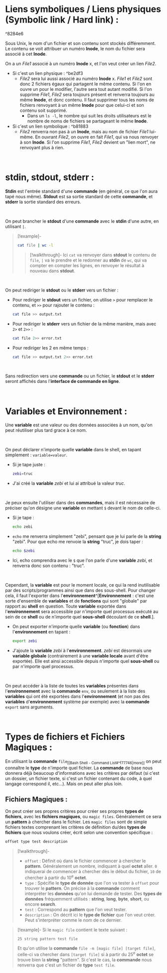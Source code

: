 
# Liens symboliques / Liens physiques (Symbolic link / Hard link) :

^8284e6

Sous Unix, le nom d'un fichier et son contenu sont stockés différemment. Le contenu se voit attribuer un numéro **Inode**, le nom du fichier sera associé à cet **Inode**.

On a un _File1_ associé à un numéro **Inode** x, et l'on veut créer un lien _File2_.
- Si c'est un lien physique : ^be2df3
	- _File2_ sera lui aussi associé au numéro **Inode** x. _File1_ et _File2_ sont donc 2 fichiers égaux qui partagent le même contenu. Si l'on en ouvre un pour le modifier, l'autre sera tout autant modifié. Si l'on supprime _File1_, _File2_ sera toujours présent et renverra toujours au même **Inode**, et donc contenu. Il faut supprimer tous les noms de fichiers renvoyant à un même **Inode** pour que celui-ci et son contenu soit supprimé.
		- Dans un `ls -l`, le nombre qui suit les droits utilisateurs est le nombre de noms de fichiers se partageant le même **Inode**.
- Si c'est un lien symbolique : ^b81883
	- _File2_ renverra non pas à un **Inode**, mais au nom de fichier _File1_ lui-même. En ouvrant _File2_, on ouvre en fait _File1_, qui va nous renvoyer à son **Inode**. Si l'on supprime _File1_, _File2_ devient un "lien mort", ne renvoyant plus à rien.

<br>

# stdin, stdout, stderr :

**Stdin**  est l'entrée standard d'une **commande** (en général, ce que l'on aura tapé nous même). **Stdout** est sa sortie standard de cette **commande**, et **stderr** la sortie standard des erreurs.

<br>

On peut brancher le **stdout** d'une **commande** avec le **stdin** d'une autre, en utilisant `|`.
> [!example]-
> ```bash
> cat file | wc -l
> ```
> > [!walkthrough]-
> > Ici `cat` va renvoyer dans **stdout** le contenu de `file`, `|` va le prendre et le redonner au **stdin** de `wc`, qui va compter en compter les lignes, en renvoyer le résultat à nouveau dans **stdout**.

<br>

On peut rediriger le **stdout** ou le **stderr** vers un fichier :

- Pour rediriger le **stdout** vers un fichier, on utilise `>` pour remplacer le contenu, et `>>` pour rajouter le contenu :
	```bash
	cat file >> output.txt
	```

- Pour rediriger le **stderr** vers un fichier de la même manière, mais avec `2>` et `2>>` :
	```bash
	cat file 2>> error.txt
	```

- Pour rediriger les 2 en même temps :
	```bash
	cat file >> output.txt 2>> error.txt
	```

<br>

Sans redirection vers une **commande** ou un fichier, le **stdout** et le **stderr** seront affichés dans l'**interface de commande en ligne**.

<br>

# Variables et Environnement :

Une **variable** est une valeur ou des données associées à un nom, qu'on peut réutiliser plus tard grace à ce nom.

<br>

On peut déclarer n'importe quelle **variable** dans le shell, en tapant simplement : `variable=valeur`. 
- Si je tape juste :
	```bash
	zebi=truc
	```
- J'ai créé la **variable** *zebi* et lui ai attribué la valeur *truc*.

<br>

Je peux ensuite l'utiliser dans des **commandes**, mais il est nécessaire de préciser qu'on désigne une **variable** en mettant `$` devant le nom de celle-ci. 
- Si je tape :
	```bash
	echo zebi
	```
- `echo` me renverra simplement "zebi", pensant que je lui parle de la **string** "zebi". Pour que echo me renvoie la **string** "truc", je dois taper :
	```bash
	echo $zebi
	```
- Ici, echo comprendra avec le `$` que l'on parle d'une **variable** *zebi*, et renverra donc son contenu : "truc".

<br>

Cependant, la **variable** est pour le moment locale, ce qui la rend inutilisable par des scripts/programmes ainsi que dans des sous-shell. Pour changer cela, il faut l'exporter dans l'**environnement**^[**Environnement** : c'est une sorte d'ensemble de **variables** et de **fonctions** qui sont "globale" par rapport au **shell** en question. Toute **variable** exportée dans l'**environnement** sera accessible par n'importe quel processus exécuté au sein de ce **shell** ou de n'importe quel **sous-shell** découlant de ce **shell**.].
- On peut exporter n'importe quelle **variable** (ou **fonction**) dans l'**environnement** en tapant :
	```bash
	export zebi
	```
- J'ajoute la **variable** *zebi* à l'**environnement**. *zebi* est désormais une **variable globale** (contrairement à une **variable locale** avant d'être exportée). Elle est ainsi accessible depuis n'importe quel **sous-shell** ou par n'importe quel processus.

<br>

On peut accéder à la liste de toutes les **variables** présentes dans l'**environnement** avec la **commande** `env`, ou seulement à la liste des **variables** qui ont été exportées dans l'**environnement** (et non pas des **variables** d'**environnement** système par exemple) avec la **commande** `export` sans arguments.

<br>

# Types de fichiers et Fichiers Magiques :

En utilisant la **commande** `file`<sub>[[Bash Shell - Command List#^f77746|more]]</sub> on peut connaître le **type** de n'importe quel fichier. La **commande** de base nous donnera déjà beaucoup d'informations avec les critères par défaut (si c'est un dossier, un fichier texte, si c'est un fichier contenant du code, à quel langage correspond il, etc...). Mais on peut aller plus loin.
## Fichiers Magiques :
On peut créer ses propres critères pour créer ses propres **types de fichiers**, avec les **fichiers magiques**, ou `magic files`. Généralement ce sera un **pattern** à chercher dans le fichier.
Les `magic files` sont de simple fichiers textes comprenant les critères de définition du/des **types de fichiers** que nous voulons créer, écrit selon une convention spécifique :
```bash
offset type test description
```
> [!walkthrough]-
> - `offset` : Définit où dans le fichier commencer à chercher le **pattern**. Généralement un nombre, indiquant à quel **octet** aller. `0` indiquerai de commencer à chercher dès le début du fichier, `10` de chercher à partir du 10<sup>e</sup> **octet**.
> - `type` : Spécifie le **type de donnée** que l'on va tester à `offset` pour trouver le **pattern**. On précise à la **commande** comment interpréter les **données** qu'on lui demande de tester. Des **types de données** fréquemment utilisés : **string**, **long**, **byte**, **short**, ou encore **search**.
> - `test` : Correspond au **pattern** que l'on veut tester.
> - `description` : On décrit ici le **type de fichier** que l'on veut créer. Peut s'interpréter comme le nom de ce dernier.

> [!example]-
> Si le `magic file` contient le texte suivant :
> ```
> 25 string pattern test file
> ```
> Et qu'on utilise la **commande** `file -m [magic file] [target file]`, celle-ci va chercher dans `[target file]` si à partir du 25<sup>e</sup> **octet** se trouve bien la **string** "pattern". Si c'est le cas, la **commande** nous renverra que c'est un fichier de **type** `test file`.